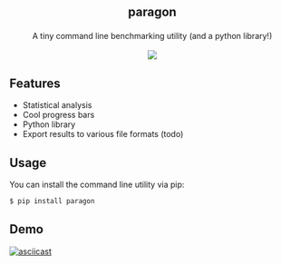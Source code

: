 ## <p align='center'>paragon</p>

<p align='center'>
  A tiny command line benchmarking utility (and a python library!)<br/><br/>
  <img src="https://github.com/terror/paragon/actions/workflows/ci.yml/badge.svg"/>
</p>

## Features
- Statistical analysis
- Cool progress bars
- Python library
- Export results to various file formats (todo)

## Usage

You can install the command line utility via pip:

```bash
$ pip install paragon
```

## Demo

[![asciicast](https://asciinema.org/a/fC4GTTlbRlTSUqAn7qQN20fTE.svg)](https://asciinema.org/a/fC4GTTlbRlTSUqAn7qQN20fTE)
